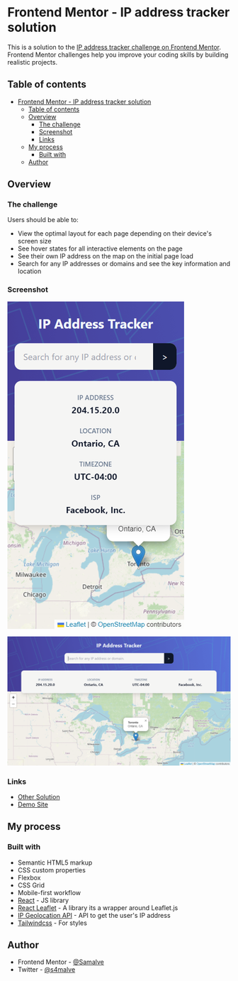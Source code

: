 # Frontend Mentor - IP address tracker solution

This is a solution to the [IP address tracker challenge on Frontend Mentor](https://www.frontendmentor.io/challenges/ip-address-tracker-I8-0yYAH0). Frontend Mentor challenges help you improve your coding skills by building realistic projects.

## Table of contents

- [Frontend Mentor - IP address tracker solution](#frontend-mentor---ip-address-tracker-solution)
  - [Table of contents](#table-of-contents)
  - [Overview](#overview)
    - [The challenge](#the-challenge)
    - [Screenshot](#screenshot)
    - [Links](#links)
  - [My process](#my-process)
    - [Built with](#built-with)
  - [Author](#author)

## Overview

### The challenge

Users should be able to:

- View the optimal layout for each page depending on their device's screen size
- See hover states for all interactive elements on the page
- See their own IP address on the map on the initial page load
- Search for any IP addresses or domains and see the key information and location

### Screenshot

![Mobile Design](./ip-address-tracker/src/.readme-assets/mobile.png)

![Desktop Design](./ip-address-tracker/src/.readme-assets/desktop.png)

### Links

- [Other Solution](https://github.com/s4malve/frontend-mentor/)
- [Demo Site](https://your-live-site-url.com)

## My process

### Built with

- Semantic HTML5 markup
- CSS custom properties
- Flexbox
- CSS Grid
- Mobile-first workflow
- [React](https://reactjs.org/) - JS library
- [React Leaflet](https://react-leaflet.js.org/) - A library its a wrapper around Leaflet.js
- [IP Geolocation API](https://geo.ipify.org/) - API to get the user's IP address
- [Tailwindcss](https://tailwindcss.com/) - For styles

## Author

- Frontend Mentor - [@Samalve](https://www.frontendmentor.io/profile/Samalve)
- Twitter - [@s4malve](https://www.twitter.com/s4malve)
